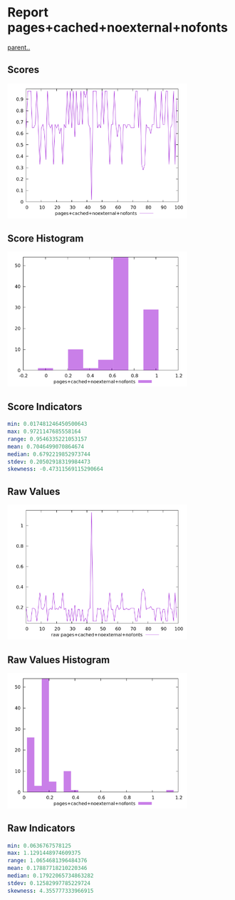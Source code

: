 # Report pages+cached+noexternal+nofonts

[parent..](./..)  


## Scores

![score](./score.png)  

## Score Histogram

![hist](./hist.png)  

## Score Indicators

```yaml
min: 0.017481246450500643
max: 0.9721147685558164
range: 0.9546335221053157
mean: 0.7046499070864674
median: 0.6792219852973744
stdev: 0.20502918319984473
skewness: -0.47311569115290664

```

## Raw Values

![raw](./raw.png)  

## Raw Values Histogram

![raw hist](./raw_hist.png)  

## Raw Indicators

```yaml
min: 0.0636767578125
max: 1.1291448974609375
range: 1.0654681396484376
mean: 0.17887718210220346
median: 0.17922065734863282
stdev: 0.12582997785229724
skewness: 4.355777333966915

```

<style>
  img {
    max-width: 80%;
  }
</style>
      

